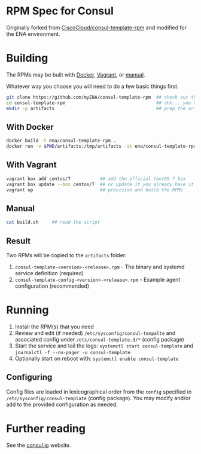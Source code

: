 # RPM Spec for Consul

Originally forked from [CiscoCloud/consul-template-rpm](https://github.com/CiscoCloud/consul-template-rpm) and modified for the ENA environment.

# Building

The RPMs may be built with [Docker](#with-docker), [Vagrant](#with-vagrant), or [manual](#manual).

Whatever way you choose you will need to do a few basic things first.

```bash
git clone https://github.com/myENA/consul-template-rpm  ## check out this code
cd consul-template-rpm                                  ## uhh... you should know
mkdir -p artifacts                                      ## prep the artifacts location
```

## With Docker

```bash
docker build -t ena/consul-template-rpm .                                ## build the image
docker run -v $PWD/artifacts:/tmp/artifacts -it ena/consul-template-rpm  ## run the image and build the RPMs
```

## With Vagrant

```bash
vagrant box add centos/7           ## add the official CentOS 7 box
vagrant box update --box centos/7  ## or update if you already have it
vagrant up                         ## provision and build the RPMs
```

## Manual

```bash
cat build.sh     ## read the script
```

## Result

Two RPMs will be copied to the `artifacts` folder:
1. `consul-template-<version>-<release>.rpm`          - The binary and systemd service definition (required)
2. `consul-template-config-<version>-<release>.rpm`   - Example agent configuration (recommended)

# Running

1. Install the RPM(s) that you need
2. Review and edit (if needed) `/etc/sysconfig/consul-tempalte` and associated config under `/etc/consul-template.d/*` (config package)
3. Start the service and tail the logs: `systemctl start consul-template` and `journalctl -f --no-pager -u consul-template`
4. Optionally start on reboot with: `systemctl enable consul-template`

## Configuring

Config files are loaded in lexicographical order from the `config` specified in `/etc/sysconfig/consul-template` (config package).
You may modify and/or add to the provided configuration as needed.

# Further reading

See the [consul.io](http://www.consul.io) website.
